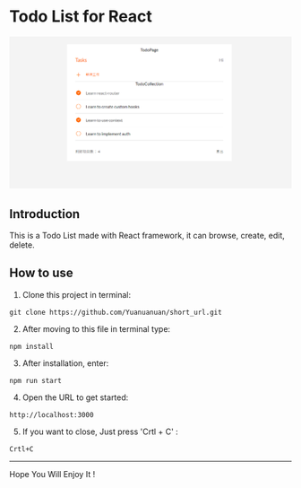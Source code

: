 # Todo List for React
![封面圖片](src/assets/images/index.PNG)
## Introduction
This is a Todo List made with React framework, it can browse, create, edit, delete.

## How to use
1. Clone this project in terminal:
```
git clone https://github.com/Yuanuanuan/short_url.git
```
2. After moving to this file in terminal type:
```
npm install
```
3. After installation, enter:
```
npm run start
```
4. Open the URL to get started:
```
http://localhost:3000
```
5. If you want to close, Just press 'Crtl + C' :
```
Crtl+C
```
---
<span style="color: red, font-size: 28px">Hope You Will Enjoy It !</span>
